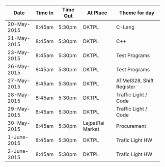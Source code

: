 |Date| Time In | Time Out | At Place |Theme for day|
|----|-----|----|------|----|
|20-May-2015| 8:45am | 5:30pm| DKTPL |C-Lang|
|21-May-2015| 8:45am | 5:30pm| DKTPL |C++|
|23-May-2015| 8:45am | 5:30pm| DKTPL |Test Programs|
|26-May-2015| 8:45am | 5:30pm| DKTPL |Test Programs|
|27-May-2015| 8:45am | 5:30pm| DKTPL |ATMel328, Shift Register|
|28-May-2015| 8:45am | 5:30pm| DKTPL |Traffic Light / Code|
|29-May-2015| 8:45am | 5:30pm| DKTPL |Traffic Light / Code|
|30-May-2015| 8:45am | 5:30pm| LajpatRai Market |Procurement|
|1-June-2015| 8:45am | 5:30pm| DKTPL |Trafic Light HW|
|2-June-2015| 8:45am | 5:30pm| DKTPL |Trafic Light HW|
